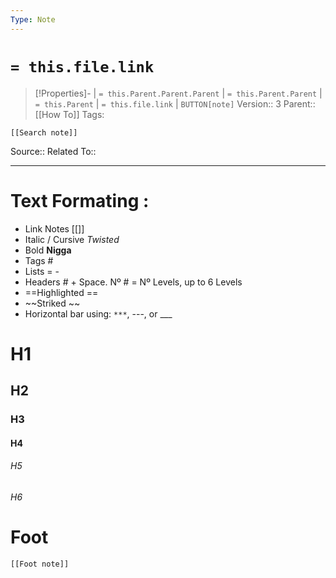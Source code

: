 ```yaml
---
Type: Note
---
```

# `= this.file.link`
>[!Properties]- |  `= this.Parent.Parent.Parent` | `= this.Parent.Parent` | `= this.Parent` | `= this.file.link` | `BUTTON[note]` 
>Version:: 3
>Parent:: [[How To]]
>Tags:
```meta-bind-embed
[[Search note]]
```
Source::
Related To::
***
# Text Formating :

- Link Notes [[]]
- Italic / Cursive *Twisted* 
- Bold **Nigga**
- Tags #
- Lists = -
- Headers # +  Space. Nº # = Nº Levels, up to 6 Levels
- ==Highlighted ==
- ~~Striked ~~
- Horizontal bar using: `***`, ---, or ___
# H1
## H2
### H3
#### H4
###### H5
###### H6








# Foot
```meta-bind-embed
[[Foot note]]
``` 